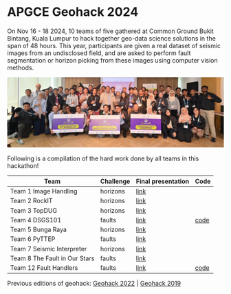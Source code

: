 # APGCE Geohack 2024

On Nov 16 - 18 2024, 10 teams of five gathered at Common Ground Bukit Bintang, Kuala Lumpur to hack together geo-data science solutions in the span of 48 hours. This year, participants are given a real dataset of seismic images from an undisclosed field, and are asked to perform fault segmentation or horizon picking from these images using computer vision methods.

![](https://raw.githubusercontent.com/tnwei/geohack2024/refs/heads/main/images/geohack2024_group_photo_banner.jpg)

Following is a compilation of the hard work done by all teams in this hackathon!

| Team | Challenge | Final presentation | Code |
| ---- | --------- | ------------------ | ---- |
| Team 1 Image Handling | horizons | [link](https://raw.githubusercontent.com/tnwei/geohack2024/refs/heads/main/final_presentations/Team_01_IMAGE_HANDLING.pdf) | |
| Team 2 RockIT | horizons | [link](https://raw.githubusercontent.com/tnwei/geohack2024/refs/heads/main/final_presentations/Team_02_RockIT.pdf) | |
| Team 3 TopDUG | horizons | [link](https://raw.githubusercontent.com/tnwei/geohack2024/refs/heads/main/final_presentations/Team_03_TopDUG.pdf) | |
| Team 4 DSGS101 | faults | [link](https://raw.githubusercontent.com/tnwei/geohack2024/refs/heads/main/final_presentations/Team_04_DSGS101.pdf) | [code](https://github.com/tshengpu/APGCE-Hackathon-2024-) |
| Team 5 Bunga Raya | horizons | [link](https://raw.githubusercontent.com/tnwei/geohack2024/refs/heads/main/final_presentations/Team_05_Bunga_Raya.pdf) | |
| Team 6 PyTTEP | faults | [link](https://raw.githubusercontent.com/tnwei/geohack2024/refs/heads/main/final_presentations/Team_06_Geohack_2024_Presentation_Pack_PyTTEP_Committee_Copy.pdf) | |
| Team 7 Seismic Interpreter | horizons | [link](https://raw.githubusercontent.com/tnwei/geohack2024/refs/heads/main/final_presentations/Team_07_Seismic_Solutions.pdf) | |
| Team 8 The Fault in Our Stars | faults | [link](https://raw.githubusercontent.com/tnwei/geohack2024/refs/heads/main/final_presentations/Team_08_The_Fault_in_Our_Stars_Geohack_2024_Presentation.pdf) | |
| Team 12 Fault Handlers | faults | [link](https://raw.githubusercontent.com/tnwei/geohack2024/refs/heads/main/final_presentations/Team_12_Geohack_2024_Fault_Handlers.pdf) | [code](https://github.com/haizadtarik/faults-handler) |

Previous editions of geohack: [Geohack 2022](https://github.com/tnwei/geohack2022) | [Geohack 2019](https://github.com/tnwei/apgcegeohack2019)
